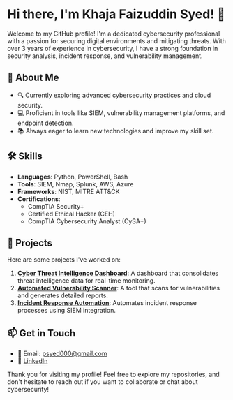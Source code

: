 # Hi there, I'm Khaja Faizuddin Syed! 👋

Welcome to my GitHub profile! I'm a dedicated cybersecurity professional with a passion for securing digital environments and mitigating threats. With over 3 years of experience in cybersecurity, I have a strong foundation in security analysis, incident response, and vulnerability management.

## 🚀 About Me

- 🔍 Currently exploring advanced cybersecurity practices and cloud security.
- 💻 Proficient in tools like SIEM, vulnerability management platforms, and endpoint detection.
- 📚 Always eager to learn new technologies and improve my skill set.

## 🛠️ Skills

- **Languages**: Python, PowerShell, Bash
- **Tools**: SIEM, Nmap, Splunk, AWS, Azure
- **Frameworks**: NIST, MITRE ATT&CK
- **Certifications**: 
  - CompTIA Security+
  - Certified Ethical Hacker (CEH)
  - CompTIA Cybersecurity Analyst (CySA+)

## 🌟 Projects

Here are some projects I've worked on:

1. **[Cyber Threat Intelligence Dashboard](https://github.com/YourUsername/CyberThreatDashboard)**: A dashboard that consolidates threat intelligence data for real-time monitoring.
2. **[Automated Vulnerability Scanner](https://github.com/YourUsername/VulnScanner)**: A tool that scans for vulnerabilities and generates detailed reports.
3. **[Incident Response Automation](https://github.com/YourUsername/IncidentResponseAutomation)**: Automates incident response processes using SIEM integration.

## 📫 Get in Touch

- 📧 Email: psyed000@gmail.com
- 🔗 [LinkedIn](https://www.linkedin.com/in/khaja-syed-cism-185a03234)

Thank you for visiting my profile! Feel free to explore my repositories, and don't hesitate to reach out if you want to collaborate or chat about cybersecurity!
